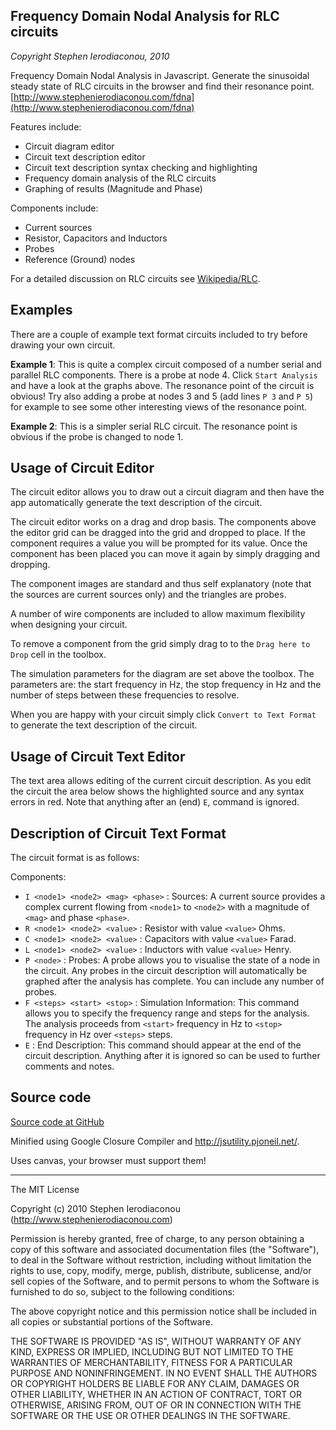 Frequency Domain Nodal Analysis for RLC circuits
------------------------------------------------
_Copyright Stephen Ierodiaconou, 2010_

Frequency Domain Nodal Analysis in Javascript. Generate the sinusoidal steady state of RLC circuits in the browser and find their resonance point.
[http://www.stephenierodiaconou.com/fdna](http://www.stephenierodiaconou.com/fdna)

Features include:

*   Circuit diagram editor
*   Circuit text description editor
*   Circuit text description syntax checking and highlighting
*   Frequency domain analysis of the RLC circuits
*   Graphing of results (Magnitude and Phase)

Components include:

*   Current sources
*   Resistor, Capacitors and Inductors
*   Probes
*   Reference (Ground) nodes

For a detailed discussion on RLC circuits see [Wikipedia/RLC](http://en.wikipedia.org/wiki/RLC_circuit).

Examples
--------
There are a couple of example text format circuits included to try before drawing your own circuit.

**Example 1**: This is quite a complex circuit composed of a number serial and parallel RLC components. There is a probe at node 4. Click `Start Analysis` and have a look at the graphs above. The resonance point of the circuit is obvious! Try also adding a probe at nodes 3 and 5 (add lines `P 3` and `P 5`) for example to see some other interesting views of the resonance point.

**Example 2**: This is a simpler serial RLC circuit. The resonance point is obvious if the probe is changed to node 1.

Usage of Circuit Editor
-----------------------
The circuit editor allows you to draw out a circuit diagram and then have the app automatically generate the text description of the circuit.

The circuit editor works on a drag and drop basis. The components above the editor grid can be dragged into the grid and dropped to place. If the component requires a value you will be prompted for its value. Once the component has been placed you can move it again by simply dragging and dropping.

The component images are standard and thus self explanatory (note that the sources are current sources only) and the triangles are probes.

A number of wire components are included to allow maximum flexibility when designing your circuit.

To remove a component from the grid simply drag to to the `Drag here to Drop` cell in the toolbox.

The simulation parameters for the diagram are set above the toolbox. The parameters are: the start frequency in Hz, the stop frequency in Hz and the number of steps between these frequencies to resolve.

When you are happy with your circuit simply click `Convert to Text Format` to generate the text description of the circuit. 

Usage of Circuit Text Editor
----------------------------
The text area allows editing of the current circuit description. As you edit the circuit the area below shows the highlighted source and any syntax errors in red.  Note that anything after an (end) `E`, command is ignored.

Description of Circuit Text Format
----------------------------------
The circuit format is as follows:

Components:

*   `I <node1> <node2> <mag> <phase>` : Sources: A current source provides a complex current flowing from `<node1>` to `<node2>` with a magnitude of `<mag>` and phase `<phase>`.
*   `R <node1> <node2> <value>` : Resistor with value `<value>` Ohms.
*   `C <node1> <node2> <value>` : Capacitors with value `<value>` Farad.
*   `L <node1> <node2> <value>` : Inductors with value `<value>` Henry.
*   `P <node>` : Probes: A probe allows you to visualise the state of a node in the circuit. Any probes in the circuit description will automatically be graphed after the analysis has complete. You can include any number of probes.
*   `F <steps> <start> <stop>` : Simulation Information: This command allows you to specify the frequency range and steps for the analysis. The analysis proceeds from `<start>` frequency in Hz to `<stop>` frequency in Hz over `<steps>` steps.
*   `E` : End Description: This command should appear at the end of the circuit description. Anything after it is ignored so can be used to further comments and notes. 

Source code
-----------
[Source code at GitHub](http://github.com/stevegeek/fdna)

Minified using Google Closure Compiler and http://jsutility.pjoneil.net/.

Uses canvas, your browser must support them!

----------------------------------------------------------------------------
The MIT License

Copyright (c) 2010 Stephen Ierodiaconou (http://www.stephenierodiaconou.com)

Permission is hereby granted, free of charge, to any person obtaining a copy
of this software and associated documentation files (the "Software"), to deal
in the Software without restriction, including without limitation the rights
to use, copy, modify, merge, publish, distribute, sublicense, and/or sell
copies of the Software, and to permit persons to whom the Software is
furnished to do so, subject to the following conditions:

The above copyright notice and this permission notice shall be included in
all copies or substantial portions of the Software.

THE SOFTWARE IS PROVIDED "AS IS", WITHOUT WARRANTY OF ANY KIND, EXPRESS OR
IMPLIED, INCLUDING BUT NOT LIMITED TO THE WARRANTIES OF MERCHANTABILITY,
FITNESS FOR A PARTICULAR PURPOSE AND NONINFRINGEMENT. IN NO EVENT SHALL THE
AUTHORS OR COPYRIGHT HOLDERS BE LIABLE FOR ANY CLAIM, DAMAGES OR OTHER
LIABILITY, WHETHER IN AN ACTION OF CONTRACT, TORT OR OTHERWISE, ARISING FROM,
OUT OF OR IN CONNECTION WITH THE SOFTWARE OR THE USE OR OTHER DEALINGS IN
THE SOFTWARE.

